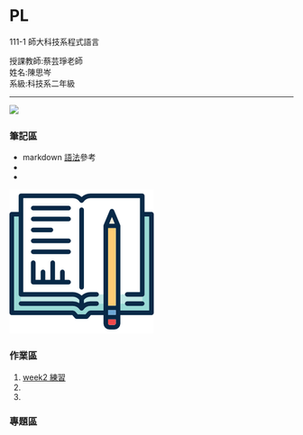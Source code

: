 # PL
111-1 師大科技系程式語言
<div>授課教師:蔡芸琤老師</div>
<div>姓名:陳思岑</div>
<div>系級:科技系二年級</div>

<hr></hr>

<img src="sticky-note.png"><h3>筆記區</h3>
<ul>
  <li>markdown <a href="https://www.w3schools.com/html/default.asp">語法</a>參考</li>
  <li></li>
  <li></li>
</ul>

<img src="homework.png"><h3>作業區</h3>
<ol>
  <li><a href="https://github.com/ssutsen/PL/blob/main/week2.ipynb">
        week2 練習</a>
  </li>
  <li></li>
  <li></li>
</ol>

<h3>專題區</h3>